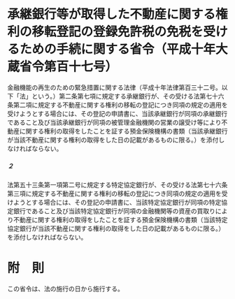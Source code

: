# 承継銀行等が取得した不動産に関する権利の移転登記の登録免許税の免税を受けるための手続に関する省令（平成十年大蔵省令第百十七号）
金融機能の再生のための緊急措置に関する法律（平成十年法律第百三十二号。以下「法」という。）第二条第七項に規定する承継銀行が、その受ける法第七十六条第二項に規定する不動産に関する権利の移転の登記につき同項の規定の適用を受けようとする場合には、その登記の申請書に、当該承継銀行が同項の承継銀行であること及び当該承継銀行が同項の被管理金融機関の営業の譲受け等により不動産に関する権利の取得をしたことを証する預金保険機構の書類（当該承継銀行が当該不動産に関する権利の取得をした日の記載があるものに限る。）を添付しなければならない。
##### ２
法第五十三条第一項第二号に規定する特定協定銀行が、その受ける法第七十六条第三項に規定する不動産に関する権利の移転の登記につき同項の規定の適用を受けようとする場合には、その登記の申請書に、当該特定協定銀行が同項の特定協定銀行であること及び当該特定協定銀行が同項の金融機関等の資産の買取りにより不動産に関する権利の取得をしたことを証する預金保険機構の書類（当該特定協定銀行が当該不動産に関する権利の取得をした日の記載があるものに限る。）を添付しなければならない。
# 附　則
この省令は、法の施行の日から施行する。
